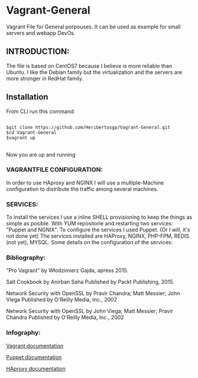 # Vagrant-General
<p>Vagrant File for General porpouses. It can be used as example for small servers and webapp DevOs.</p>
<h2>INTRODUCTION:</h2>
<p>The file is based on CentOS7 because I believe is more reliable than Ubuntu. I like the Debian family but the virtualization and the servers are more stronger in RedHat family.</p>
<h2>Installation</h2>
<p>From CLI run this command:</p>
<pre>
<code>
$git clone https://github.com/Heribertosgp/Vagrant-General.git
$cd Vagrant-General
$vagrant up
</code>
</pre>
<p>Now you are up and running</p>
<h3>VAGRANTFILE CONFIGURATION:</h3>
<p>In order to use HAproxy and NGINX I will use a multiple-Machine configuration to distribute the traffic among several machines.</p>
<h3>SERVICES:</h3>
<p>To install the services I use a inline SHELL provisioning to keep the things as simple as posible. With YUM repositorie and restarting two services: "Puppet and NGNIX".
To configure the services I used Puppet. (Or I will, it's not done yet)
The services installed are HAProxy, NGINX, PHP-FPM, REDIS (not yet), MYSQL.
Some details on the configuration of the services:
</p>
<h3>Bibliography:</h3>
<p>"Pro Vagrant" by Włodzimierz Gajda, apress 2015.</p>
<p>Salt Cookbook by Anirban Saha Published by Packt Publishing, 2015.</p>
<p>Network Security with OpenSSL by Pravir Chandra; Matt Messier; John Viega Published by O'Reilly Media, Inc., 2002 </p>
<P>Network Security with OpenSSL by John Viega; Matt Messier; Pravir Chandra Published by O'Reilly Media, Inc., 2002 </p>
<h3>Infography:</h3>
<p><a href="https://www.vagrantup.com/docs/">Vagrant documentation</a></p>
<p><a href="https://puppet.com/docs/puppet/5.3/index.html">Puppet documentation</a></p>
<p><a href="http://cbonte.github.io/haproxy-dconv/1.5/configuration.html">HAproxy documentation</a></p>







